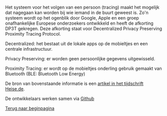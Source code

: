Het systeem voor het volgen van een persoon (tracing) maakt het mogelijk dat nagegaan kan worden bij wie iemand in de buurt geweest is.
Zo'n systeem wordt op het ogenblik door Google, Apple en een groep onafhankelijke Europese onderzoekers ontwikkeld en heeft de afkorting DP3T gekregen.
Deze afkorting staat voor Decentralized Privacy Preserving Proximity Tracing Protocol.

Decentralized: het bestaat uit de lokale apps op de mobieltjes en een centrale infrastructuur.

Privacy Preserving: er worden geen persoonlijke gegevens uitgewisseld.

Proximity Tracing: er wordt op de mobieltjes onderling gebruik gemaakt van Bluetooth (BLE: Bluetooth Low Energy)

De bron van bovenstaande informatie is een [artikel in het tijdschrift Heise.de](https://www.heise.de/hintergrund/Corona-Tracking-Wie-Contact-Tracing-Apps-funktionieren-was-davon-zu-halten-ist-4709903.html).

De ontwikkelaars werken samen via [Github](https://github.com/DP-3T/)


[Terug naar beginpagina](https://wlknoop.github.io/index.html)
